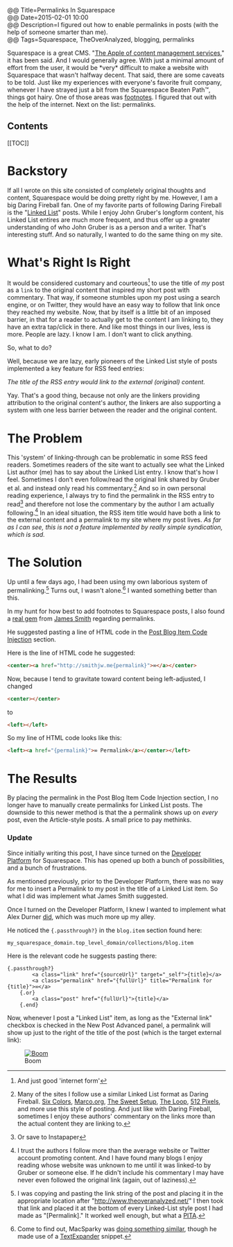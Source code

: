 @@ Title=Permalinks In Squarespace  
@@ Date=2015-02-01 10:00  
@@ Description=I figured out how to enable permalinks in posts (with the help of someone smarter than me).  
@@ Tags=Squarespace, TheOverAnalyzed, blogging, permalinks  

<div class="topstory">Squarespace is a great CMS. "<a href="http://stream-seo.com/squarespace-review/">The Apple of content management services</a>," it has been said. And I would generally agree. With just a minimal amount of effort from the user, it would be *very* difficult to make a website with Squarespace that wasn't halfway decent. That said, there are some caveats to be told. Just like my experiences with everyone's favorite fruit company, whenever I have strayed just a bit from the Squarespace Beaten Path™, things got hairy. One of those areas was <a href="http://www.theoveranalyzed.net/2015/1/31/bigfoot-footnotes-in-squarespace">footnotes</a>. I figured that out with the help of the internet. Next on the list: permalinks.
</div>

<h2>Contents</h2>

[[TOC]]

# Backstory

If all I wrote on this site consisted of completely original thoughts and content, Squarespace would be doing pretty right by me. However, I am a big Daring Fireball fan. One of my favorite parts of following Daring Fireball is the "[Linked List][daringfireball]" posts. While I enjoy John Gruber's longform content, his Linked List entires are much more frequent, and thus offer up a greater understanding of who John Gruber is as a person and a writer. That's interesting stuff. And so naturally, I wanted to do the same thing on my site. 

# What's Right Is Right

It would be considered customary and courteous[^cc] to use the title of *my* post as a `link` to the original content that inspired my short post with commentary. That way, if someone stumbles upon my post using a search engine, or on Twitter, they would have an easy way to follow that link once they reached my website. Now, that by itself is a little bit of an imposed barrier, in that for a reader to actually get to the content I am linking to, they have an extra tap/click in there. And like most things in our lives, less is more. People are lazy. I know I am. I don't want to click anything.

So, what to do?

Well, because we are lazy, early pioneers of the Linked List style of posts implemented a key feature for RSS feed entries: 

*The title of the RSS entry would link to the external (original) content.*

Yay. That's a good thing, because not only are the linkers providing attribution to the original content's author, the linkers are also supporting a system with one less barrier between the reader and the original content.

# The Problem

This 'system' of linking-through can be problematic in some RSS feed readers. Sometimes readers of the site want to actually see what the Linked List author (me) has to say about the Linked List entry. I know that's how I feel. Sometimes I don't even follow/read the original link shared by Gruber et al. and instead only read his commentary.[^hc]  And so in own personal reading experience, I always try to find the permalink in the RSS entry to read[^rss] and therefore not lose the commentary by the author I am actually following.[^af]  In an ideal situation, the RSS item title would have both a link to the external content and a permalink to my site where my post lives. *As far as I can see, this is not a feature implemented by really simple syndication, which is sad.*

# The Solution

Up until a few days ago, I had been using my own laborious system of permalinking.[^pl] Turns out, I wasn't alone.[^wa] I wanted something better than this. 

In my hunt for how best to add footnotes to Squarespace posts, I also found a [real gem][real] from [James Smith][twitter] regarding permalinks.

He suggested pasting a line of HTML code in the [Post Blog Item Code Injection][squarespace] section.

Here is the line of HTML code he suggested:

```html
<center><a href="http://smithjw.me{permalink}">∞</a></center>
```

Now, because I tend to gravitate toward content being left-adjusted, I changed

```html
<center></center>
```
 	
to

```html
<left></left>
```

So my line of HTML code looks like this:

```html
<left><a href="{permalink}">∞ Permalink</a></center></left>
```

# The Results

By placing the permalink in the Post Blog Item Code Injection section, I no longer have to manually create permalinks for Linked List posts. The downside to this newer method is that the a permalink shows up on *every* post, even the Article-style posts. A small price to pay methinks.

<div class="update">

### Update

Since initially writing this post, I have since turned on the [Developer Platform][squarespacee] for Squarespace. This has opened up both a bunch of possibilities, and a bunch of frustrations.

As mentioned previously, prior to the Developer Platform, there was no way for me to insert a Permalink to my post in the title of a Linked List item. So what I did was implement what James Smith suggested.

Once I turned on the Developer Platform, I knew I wanted to implement what Alex Durner [did][alexduner], which was much more up my alley.

He noticed the `{.passthrough?}` in the `blog.item` section found here:

```
my_squarespace_domain.top_level_domain/collections/blog.item
```

Here is the relevant code he suggests pasting there:

```
{.passthrough?}
		<a class="link" href="{sourceUrl}" target="_self">{title}</a>
		<a class="permalink" href="{fullUrl}" title="Permalink for {title}">∞</a>
	{.or}
		<a class="post" href="{fullUrl}">{title}</a>
	{.end}
```

Now, whenever I post a "Linked List" item, as long as the "External link" checkbox is checked in the New Post Advanced panel, a permalink will show up just to the right of the title of the post (which is the target external link):

<figure>
	<a class="nohover" href="http://d.pr/i/1lSZU+" alt="Boom">
		<img src="http://d.pr/i/1lSZU+" alt="Boom" />
	</a>
	<figcaption>Boom</figcaption>
</figure>

</div>

[^cc]: And just good 'internet form'
[^hc]: Many of the sites I follow use a similar Linked List format as Daring Fireball. [Six Colors][sixcolors], [Marco.org][marco], [The Sweet Setup][thesweetsetup], [The Loop][loopinsight], [512 Pixels][512pixels], and more use this style of posting. And just like with Daring Fireball, sometimes I enjoy these authors' commentary on the links more than the actual content they are linking to.
[^rss]: Or save to Instapaper
[^af]: I trust the authors I follow more than the average website or Twitter account promoting content. And I have found many blogs I enjoy reading whose website was unknown to me until it was linked-to by Gruber or someone else. If he didn't include his commentary I may have never even followed the original link (again, out of laziness).
[^pl]: I was copying and pasting the link string of the post and placing it in the appropriate location after "http://www.theoveranalyzed.net/" I then took that link and placed it at the bottom of every Linked-List style post I had made as "[Permalink]." It worked well enough, but what a [PITA][urbandictionary]. 
[^wa]: Come to find out, MacSparky was [doing something similar][macsparky], though he made use of a [TextExpander][smilesoftware] snippet.

[512pixels]: http://www.512pixels.net
[alexduner]: http://alexduner.com/blog/squarespace-permalinks
[daringfireball]: http://daringfireball.net/2004/06/linked_list
[loopinsight]: http://loopinsight.com
[macsparky]: http://macsparky.com/blog/permalinkingss
[marco]: http://www.marco.org
[real]: http:///http://smithjw.me/blog/permalinking-with-squarespace
[sixcolors]: http://www.sixcolors.com
[smilesoftware]: http://smilesoftware.com/TextExpander/index.html
[squarespace]: http://help.squarespace.com/guides/using-code-injection
[squarespacee]: http://developers.squarespace.com
[thesweetsetup]: http://www.thesweetsetup.com
[twitter]: https://twitter.com/smithjw
[urbandictionary]: http://www.urbandictionary.com/define.php?term=pita&defid=549368